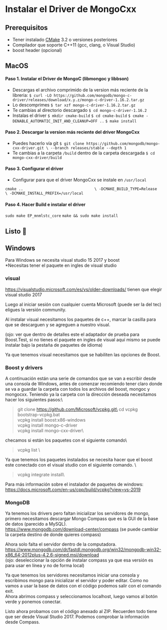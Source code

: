 # Instalar el Driver de MongoCxx
## Prerequisitos
- Tener instalado 
[CMake](https://cmake.org/) 3.2 o versiones posteriores
- Compilador que soporte C++11 (gcc, clang, o Visual Studio)
- boost header (opcional)
## MacOS
#### Paso 1. Instalar el Driver de MongoC (libmongoc y libbson)
- Descargas el archivo comprimido de la version más reciente de la libreria:  `$ curl -LO https://github.com/mongodb/mongo-c-driver/releases/download/x.y.z/mongo-c-driver-1.16.2.tar.gz`
- Lo descomprimes
  `$ tar xzf mongo-c-driver-1.16.2.tar.gz`
- Te cambias al directorio descargado `$ cd mongo-c-driver-1.16.2`
- Instalas el driver
  `$ mkdir cmake-build`
  `$ cd cmake-build`
  `$ cmake -DENABLE_AUTOMATIC_INIT_AND_CLEANUP=OFF ..`
  `$ make install`
#### Paso 2. Descargar la version más reciente del driver MongoCxx
- Puedes hacerlo vía git
`$ git clone https://github.com/mongodb/mongo-cxx-driver.git \ --branch releases/stable --depth 1`
- Te cambias a la carpeta `/build` dentro de la carpeta descargada
`$ cd mongo-cxx-driver/build`
#### Paso 3. Configurar el driver
- Configurar para que el driver MongoCxx se instale en `/usr/local`

`cmake ..                                \
    -DCMAKE_BUILD_TYPE=Release          \
    -DCMAKE_INSTALL_PREFIX=/usr/local`
#### Paso 4. Hacer Build e instalar el driver
`sudo make EP_mnmlstc_core`
`make && sudo make install`
## Listo 🤟


## Windows
Para Windows se necesita visual studio 15 2017 y boost \
*Necesitas tener el paquete en ingles de visual studio

### visual 
https://visualstudio.microsoft.com/es/vs/older-downloads/ 
tienen que elegir visual studio 2017
 
Luego al iniciar sesión con cualquier cuenta Microsoft (puede ser la del tec) eligues la versión community. 

Al instalar visual necesitamos los paquetes de c++, marcar la casilla para que se descarguen y se agreguen a nuestro visual.

(ojo: ver que dentro de detalles este el adaptador de prueba para Boost.Test, si no tienes el paquete en ingles de visual aquí mismo se puede instalar bajo la pestaña de paquetes de idioma)

Ya que tenemos visual necesitamos que se habiliten las opciones de Boost.

### Boost y drivers
A continuación están una serie de comandos que se van a escribir desde una consola de Windows, antes de comenzar recomiendo tener claro donde se va a guardar la carpeta con todos los archivos del boost, mongoc y mongocxx. Teniendo ya la carpeta con la dirección deseada necesitamos hacer los siguientes pasos:\
> git clone https://github.com/Microsoft/vcpkg.git\
> cd vcpkg\
> bootstrap-vcpkg.bat\
> vcpkg install boost:x86-windows\
> vcpkg install mongo-c-driver \
> vcpkg install mongo-cxx-driver\

checamos si están los paquetes con el siguiente comando\
> vcpkg list \

Ya que tenemos los paquetes instalados se necesita hacer que el boost este conectado con el visual studio con el siguiente comando. \
> vcpkg integrate install\

Para más información sobre el instalador de paquetes de windows: https://docs.microsoft.com/en-us/cpp/build/vcpkg?view=vs-2019  

### MongoDB
Ya tenemos los drivers pero faltan inicializar los servidores de mongo, primero necesitamos descargar Mongo Compass que es la GUI de la base de datos (parecido a MySQL). \
https://www.mongodb.com/download-center/compass (se puede cambiar la carpeta destino de donde quieres compass)

Ahora solo falta el servidor dentro de la computadora. 
https://www.mongodb.com/dr/fastdl.mongodb.org/win32/mongodb-win32-x86_64-2012plus-4.2.6-signed.msi/download  
(ojo: deseleccionar la opción de instalar compass ya que esa versión es para usar en línea y no de forma local)

Ya que tenemos los servidores necesitamos iniciar una consola y escribimos mongo para inicializar el servidor y poder editar. Como no vamos a usar la base de datos con el código podemos salir con el comando exit.  
Ahora abrimos compass y seleccionamos localhost, luego vamos al botón verde y ponemos conectar. 
 
Listo ahora probamos con el código anexado al ZIP. Recuerden todo tiene que ser desde Visual Studio 2017. Podemos comprobar la información desde Compass.
 
 

